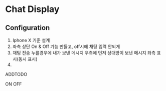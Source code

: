 # Chat Display

## Configuration
1. Iphone X 기준 설계
2. 좌측 상단 On & Off 기능 만들고, off시에 채팅 입력 안되게
3. 채팅 전송 누를경우에 내가 보낸 메시지 우측에 먼저 상대방이 보낸 메시지 좌측 표시(동시 표시)
4. 


ADDTODO

ON OFF